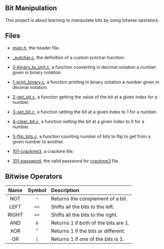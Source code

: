 ## Bit Manipulation

This project is about learning to manipulate bits by using bitwise operators.

## Files

* [main.h](https://github.com/gwendalminguy/holbertonschool-low_level_programming/tree/main/bit_manipulation/main.h), the header file.

* [_putchar.c](https://github.com/gwendalminguy/holbertonschool-low_level_programming/blob/main/bit_manipulation/_putchar.c), the definition of a custom putchar function.

* [0-binary_to_uint.c](https://github.com/gwendalminguy/holbertonschool-low_level_programming/tree/main/bit_manipulation/0-binary_to_uint.c), a function converting in decimal notation a number given in binary notation.

* [1-print_binary.c](https://github.com/gwendalminguy/holbertonschool-low_level_programming/tree/main/bit_manipulation/1-print_binary.c), a function printing in binary notation a number given in decimal notation.

* [2-get_bit.c](https://github.com/gwendalminguy/holbertonschool-low_level_programming/tree/main/bit_manipulation/2-get_bit.c), a function getting the value of the bit at a given index for a number.

* [3-set_bit.c](https://github.com/gwendalminguy/holbertonschool-low_level_programming/tree/main/bit_manipulation/3-set_bit.c), a function setting the bit at a given index to 1 for a number.

* [4-clear_bit.c](https://github.com/gwendalminguy/holbertonschool-low_level_programming/tree/main/bit_manipulation/4-clear_bit.c), a function setting the bit at a given index to 0 for a number.

* [5-flip_bits.c](https://github.com/gwendalminguy/holbertonschool-low_level_programming/tree/main/bit_manipulation/5-flip_bits.c), a function counting number of bits to flip to get from a given number to another.

* [101-crackme3](https://github.com/gwendalminguy/holbertonschool-low_level_programming/tree/main/bit_manipulation/101-crackme3), a crackme file.

* [101-password](https://github.com/gwendalminguy/holbertonschool-low_level_programming/tree/main/bit_manipulation/101-password), the valid password for [crackme3](https://github.com/gwendalminguy/holbertonschool-low_level_programming/tree/main/bit_manipulation/101-crackme3) file.

## Bitwise Operators

| **Name** | **Symbol** | **Description** |
| :------: | :--------: | :-------------- |
| NOT | `~` | Returns the complement of a bit. |
| LEFT | `<<` | Shifts all the bits to the left. |
| RIGHT | `>>` | Shifts all the bits to the right. |
| AND | `&` | Returns 1 if both of the bits are 1. |
| XOR | `^` | Returns 1 if the bits ar different. |
| OR | `\|` | Returns 1 if one of the bits is 1. |
